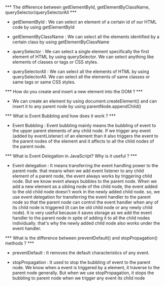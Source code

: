 *** The difference between getElementById, getElementByClassName, querySelector/querySelectorAll ***
* getElementById : We can select an element of a certain id of our HTML code by using getElementById

* getElementByClassName : We can select all the elements identified by a certain class by using getElementByClassName

* querySelector : We can select a single element specifically the first element of HTML by using querySelector. We can select anything like elements of classes or tags or CSS styles.

* querySelectorAll : We can select all the elements of HTML by using querySelectorAll. We can select all the elements of same classes or same tags or same CSS styles.

*** How do you create and insert a new element into the DOM ? ***
* We can create an element by using document.createElement() and can insert it to any parent node by using parentNode.appendChild()

*** What is Event Bubbling and how does it work ? ***
* Event Bubbling : Event bubbling mainly means the bubbling of event to the upper parent elements of any child node. If we trigger any event (added by eventListener) of an element than it also triggers the event to the parent nodes of the element and it affects to all the child nodes of the parent node.

*** What is Event Delegation in JavaScript? Why is it useful ? ***
* Event delegation : It means transferring the event handling power to the parent node. that means when we add event listener to any child element of a parent node, the event always works by triggering child node. But we know event always bubbles to the parent node. When we add a new element as a sibling node of the child node, the event added to the old child node doesn't work in the newly added child node. so, we use event delegation for transferring the event handler to the parent node so that the parent node can control the event handler when any of its child node is triggered (it can be old child node or any newly child node). It is very useful because it saves storage as we add the event handler to the parent node in spite of adding it to all the child nodes individually. that's why the newly added child node also works under the event handler.

*** What is the difference between preventDefault() and stopPropagation() methods ? ***
* preventDefault : It removes the default characteristics of any event.

* stopPropagation : It used to stop the bubbling of event to the parent node. We know when a event is triggered by a element, it traverse to the parent node generally. But when we use stopPropagation, it stops the bubbling to parent node when we trigger any event its child node